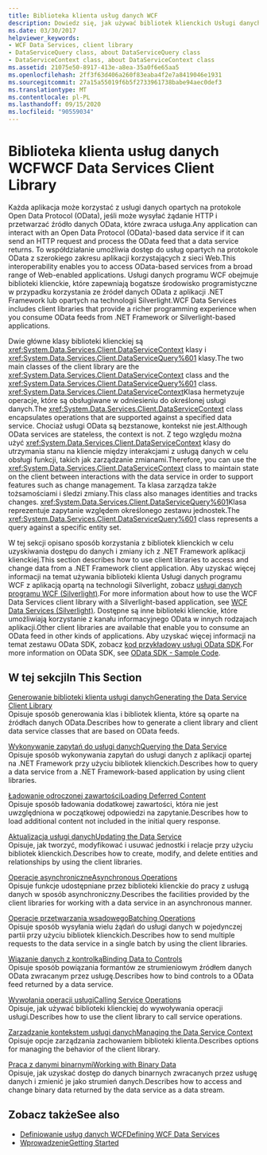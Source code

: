 ```yaml
---
title: Biblioteka klienta usług danych WCF
description: Dowiedz się, jak używać bibliotek klienckich Usługi danych programu WCF, aby uzyskiwać dostęp do danych i zmieniać je z .NET Framework aplikacji klienckiej.
ms.date: 03/30/2017
helpviewer_keywords:
- WCF Data Services, client library
- DataServiceQuery class, about DataServiceQuery class
- DataServiceContext class, about DataServiceContext class
ms.assetid: 21075e50-8917-413e-a8ea-35a0f6e65aa5
ms.openlocfilehash: 2ff3f63d406a260f83eaba4f2e7a8419046e1931
ms.sourcegitcommit: 27a15a55019f6b5f2733961738babe94aec0def3
ms.translationtype: MT
ms.contentlocale: pl-PL
ms.lasthandoff: 09/15/2020
ms.locfileid: "90559034"
---
```

# <a name="wcf-data-services-client-library"></a><span data-ttu-id="9a4a9-103">Biblioteka klienta usług danych WCF</span><span class="sxs-lookup"><span data-stu-id="9a4a9-103">WCF Data Services Client Library</span></span>
<span data-ttu-id="9a4a9-104">Każda aplikacja może korzystać z usługi danych opartych na protokole Open Data Protocol (OData), jeśli może wysyłać żądanie HTTP i przetwarzać źródło danych OData, które zwraca usługa.</span><span class="sxs-lookup"><span data-stu-id="9a4a9-104">Any application can interact with an Open Data Protocol (OData)-based data service if it can send an HTTP request and process the OData feed that a data service returns.</span></span> <span data-ttu-id="9a4a9-105">To współdziałanie umożliwia dostęp do usług opartych na protokole OData z szerokiego zakresu aplikacji korzystających z sieci Web.</span><span class="sxs-lookup"><span data-stu-id="9a4a9-105">This interoperability enables you to access OData-based services from a broad range of Web-enabled applications.</span></span> <span data-ttu-id="9a4a9-106">Usługi danych programu WCF obejmuje biblioteki klienckie, które zapewniają bogatsze środowisko programistyczne w przypadku korzystania ze źródeł danych OData z aplikacji .NET Framework lub opartych na technologii Silverlight.</span><span class="sxs-lookup"><span data-stu-id="9a4a9-106">WCF Data Services includes client libraries that provide a richer programming experience when you consume OData feeds from .NET Framework or Silverlight-based applications.</span></span>  
  
 <span data-ttu-id="9a4a9-107">Dwie główne klasy biblioteki klienckiej są <xref:System.Data.Services.Client.DataServiceContext> klasy i <xref:System.Data.Services.Client.DataServiceQuery%601> klasy.</span><span class="sxs-lookup"><span data-stu-id="9a4a9-107">The two main classes of the client library are the <xref:System.Data.Services.Client.DataServiceContext> class and the <xref:System.Data.Services.Client.DataServiceQuery%601> class.</span></span> <span data-ttu-id="9a4a9-108"><xref:System.Data.Services.Client.DataServiceContext>Klasa hermetyzuje operacje, które są obsługiwane w odniesieniu do określonej usługi danych.</span><span class="sxs-lookup"><span data-stu-id="9a4a9-108">The <xref:System.Data.Services.Client.DataServiceContext> class encapsulates operations that are supported against a specified data service.</span></span> <span data-ttu-id="9a4a9-109">Chociaż usługi OData są bezstanowe, kontekst nie jest.</span><span class="sxs-lookup"><span data-stu-id="9a4a9-109">Although OData services are stateless, the context is not.</span></span> <span data-ttu-id="9a4a9-110">Z tego względu można użyć <xref:System.Data.Services.Client.DataServiceContext> klasy do utrzymania stanu na kliencie między interakcjami z usługą danych w celu obsługi funkcji, takich jak zarządzanie zmianami.</span><span class="sxs-lookup"><span data-stu-id="9a4a9-110">Therefore, you can use the <xref:System.Data.Services.Client.DataServiceContext> class to maintain state on the client between interactions with the data service in order to support features such as change management.</span></span> <span data-ttu-id="9a4a9-111">Ta klasa zarządza także tożsamościami i śledzi zmiany.</span><span class="sxs-lookup"><span data-stu-id="9a4a9-111">This class also manages identities and tracks changes.</span></span> <span data-ttu-id="9a4a9-112"><xref:System.Data.Services.Client.DataServiceQuery%601>Klasa reprezentuje zapytanie względem określonego zestawu jednostek.</span><span class="sxs-lookup"><span data-stu-id="9a4a9-112">The <xref:System.Data.Services.Client.DataServiceQuery%601> class represents a query against a specific entity set.</span></span>  
  
 <span data-ttu-id="9a4a9-113">W tej sekcji opisano sposób korzystania z bibliotek klienckich w celu uzyskiwania dostępu do danych i zmiany ich z .NET Framework aplikacji klienckiej.</span><span class="sxs-lookup"><span data-stu-id="9a4a9-113">This section describes how to use client libraries to access and change data from a .NET Framework client application.</span></span> <span data-ttu-id="9a4a9-114">Aby uzyskać więcej informacji na temat używania biblioteki klienta Usługi danych programu WCF z aplikacją opartą na technologii Silverlight, zobacz [usługi danych programu WCF (Silverlight)](/previous-versions/windows/silverlight/dotnet-windows-silverlight/cc838234(v=vs.95)).</span><span class="sxs-lookup"><span data-stu-id="9a4a9-114">For more information about how to use the WCF Data Services client library with a Silverlight-based application, see [WCF Data Services (Silverlight)](/previous-versions/windows/silverlight/dotnet-windows-silverlight/cc838234(v=vs.95)).</span></span> <span data-ttu-id="9a4a9-115">Dostępne są inne biblioteki klienckie, które umożliwiają korzystanie z kanału informacyjnego OData w innych rodzajach aplikacji.</span><span class="sxs-lookup"><span data-stu-id="9a4a9-115">Other client libraries are available that enable you to consume an OData feed in other kinds of applications.</span></span> <span data-ttu-id="9a4a9-116">Aby uzyskać więcej informacji na temat zestawu OData SDK, zobacz [kod przykładowy usługi OData SDK](https://www.odata.org/ecosystem/#sdk).</span><span class="sxs-lookup"><span data-stu-id="9a4a9-116">For more information on OData SDK, see [OData SDK - Sample Code](https://www.odata.org/ecosystem/#sdk).</span></span>
  
## <a name="in-this-section"></a><span data-ttu-id="9a4a9-117">W tej sekcji</span><span class="sxs-lookup"><span data-stu-id="9a4a9-117">In This Section</span></span>  
 [<span data-ttu-id="9a4a9-118">Generowanie biblioteki klienta usługi danych</span><span class="sxs-lookup"><span data-stu-id="9a4a9-118">Generating the Data Service Client Library</span></span>](generating-the-data-service-client-library-wcf-data-services.md)  
 <span data-ttu-id="9a4a9-119">Opisuje sposób generowania klas i bibliotek klienta, które są oparte na źródłach danych OData.</span><span class="sxs-lookup"><span data-stu-id="9a4a9-119">Describes how to generate a client library and client data service classes that are based on OData feeds.</span></span>  
  
 [<span data-ttu-id="9a4a9-120">Wykonywanie zapytań do usługi danych</span><span class="sxs-lookup"><span data-stu-id="9a4a9-120">Querying the Data Service</span></span>](querying-the-data-service-wcf-data-services.md)  
 <span data-ttu-id="9a4a9-121">Opisuje sposób wykonywania zapytań do usługi danych z aplikacji opartej na .NET Framework przy użyciu bibliotek klienckich.</span><span class="sxs-lookup"><span data-stu-id="9a4a9-121">Describes how to query a data service from a .NET Framework-based application by using client libraries.</span></span>  
  
 [<span data-ttu-id="9a4a9-122">Ładowanie odroczonej zawartości</span><span class="sxs-lookup"><span data-stu-id="9a4a9-122">Loading Deferred Content</span></span>](loading-deferred-content-wcf-data-services.md)  
 <span data-ttu-id="9a4a9-123">Opisuje sposób ładowania dodatkowej zawartości, która nie jest uwzględniona w początkowej odpowiedzi na zapytanie.</span><span class="sxs-lookup"><span data-stu-id="9a4a9-123">Describes how to load additional content not included in the initial query response.</span></span>  
  
 [<span data-ttu-id="9a4a9-124">Aktualizacja usługi danych</span><span class="sxs-lookup"><span data-stu-id="9a4a9-124">Updating the Data Service</span></span>](updating-the-data-service-wcf-data-services.md)  
 <span data-ttu-id="9a4a9-125">Opisuje, jak tworzyć, modyfikować i usuwać jednostki i relacje przy użyciu bibliotek klienckich.</span><span class="sxs-lookup"><span data-stu-id="9a4a9-125">Describes how to create, modify, and delete entities and relationships by using the client libraries.</span></span>  
  
 [<span data-ttu-id="9a4a9-126">Operacje asynchroniczne</span><span class="sxs-lookup"><span data-stu-id="9a4a9-126">Asynchronous Operations</span></span>](asynchronous-operations-wcf-data-services.md)  
 <span data-ttu-id="9a4a9-127">Opisuje funkcje udostępniane przez biblioteki klienckie do pracy z usługą danych w sposób asynchroniczny.</span><span class="sxs-lookup"><span data-stu-id="9a4a9-127">Describes the facilities provided by the client libraries for working with a data service in an asynchronous manner.</span></span>  
  
 [<span data-ttu-id="9a4a9-128">Operacje przetwarzania wsadowego</span><span class="sxs-lookup"><span data-stu-id="9a4a9-128">Batching Operations</span></span>](batching-operations-wcf-data-services.md)  
 <span data-ttu-id="9a4a9-129">Opisuje sposób wysyłania wielu żądań do usługi danych w pojedynczej partii przy użyciu bibliotek klienckich.</span><span class="sxs-lookup"><span data-stu-id="9a4a9-129">Describes how to send multiple requests to the data service in a single batch by using the client libraries.</span></span>  
  
 [<span data-ttu-id="9a4a9-130">Wiązanie danych z kontrolką</span><span class="sxs-lookup"><span data-stu-id="9a4a9-130">Binding Data to Controls</span></span>](binding-data-to-controls-wcf-data-services.md)  
 <span data-ttu-id="9a4a9-131">Opisuje sposób powiązania formantów ze strumieniowym źródłem danych OData zwracanym przez usługę.</span><span class="sxs-lookup"><span data-stu-id="9a4a9-131">Describes how to bind controls to a OData feed returned by a data service.</span></span>  
  
 [<span data-ttu-id="9a4a9-132">Wywołania operacji usługi</span><span class="sxs-lookup"><span data-stu-id="9a4a9-132">Calling Service Operations</span></span>](calling-service-operations-wcf-data-services.md)  
 <span data-ttu-id="9a4a9-133">Opisuje, jak używać biblioteki klienckiej do wywoływania operacji usługi.</span><span class="sxs-lookup"><span data-stu-id="9a4a9-133">Describes how to use the client library to call service operations.</span></span>  
  
 [<span data-ttu-id="9a4a9-134">Zarządzanie kontekstem usługi danych</span><span class="sxs-lookup"><span data-stu-id="9a4a9-134">Managing the Data Service Context</span></span>](managing-the-data-service-context-wcf-data-services.md)  
 <span data-ttu-id="9a4a9-135">Opisuje opcje zarządzania zachowaniem biblioteki klienta.</span><span class="sxs-lookup"><span data-stu-id="9a4a9-135">Describes options for managing the behavior of the client library.</span></span>  
  
 [<span data-ttu-id="9a4a9-136">Praca z danymi binarnymi</span><span class="sxs-lookup"><span data-stu-id="9a4a9-136">Working with Binary Data</span></span>](working-with-binary-data-wcf-data-services.md)  
 <span data-ttu-id="9a4a9-137">Opisuje, jak uzyskać dostęp do danych binarnych zwracanych przez usługę danych i zmienić je jako strumień danych.</span><span class="sxs-lookup"><span data-stu-id="9a4a9-137">Describes how to access and change binary data returned by the data service as a data stream.</span></span>  
  
## <a name="see-also"></a><span data-ttu-id="9a4a9-138">Zobacz także</span><span class="sxs-lookup"><span data-stu-id="9a4a9-138">See also</span></span>

- [<span data-ttu-id="9a4a9-139">Definiowanie usług danych WCF</span><span class="sxs-lookup"><span data-stu-id="9a4a9-139">Defining WCF Data Services</span></span>](defining-wcf-data-services.md)
- [<span data-ttu-id="9a4a9-140">Wprowadzenie</span><span class="sxs-lookup"><span data-stu-id="9a4a9-140">Getting Started</span></span>](getting-started-with-wcf-data-services.md)
